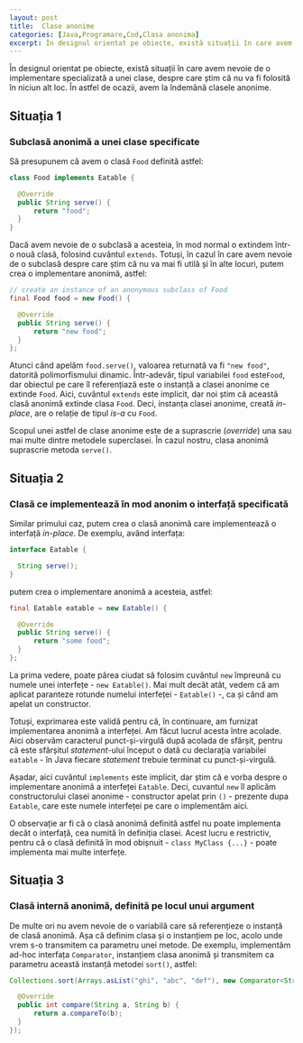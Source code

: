 ```yaml
---
layout: post
title:  Clase anonime
categories: [Java,Programare,Cod,Clasa anonima]
excerpt: În designul orientat pe obiecte, există situații în care avem nevoie de o implementare specializată a unei clase, despre care știm că nu va fi folosită în niciun alt loc. În astfel de ocazii, avem la îndemână clasele anonime.
---
```


În designul orientat pe obiecte, există situații în care avem nevoie de o implementare specializată a unei clase, despre care știm că nu va fi folosită în niciun alt loc. În astfel de ocazii, avem la îndemână clasele anonime.

## Situația 1

### Subclasă anonimă a unei clase specificate

Să presupunem că avem o clasă `Food` definită astfel:

```java
class Food implements Eatable {

  @Override
  public String serve() {
      return "food";
  }
}
```
      
Dacă avem nevoie de o subclasă a acesteia, în mod normal o extindem într-o nouă clasă, folosind cuvântul `extends`.
Totuși, în cazul în care avem nevoie de o subclasă despre care știm că nu va mai fi utilă și în alte locuri,
putem crea o implementare anonimă, astfel:

```java
// create an instance of an anonymous subclass of Food
final Food food = new Food() {

  @Override
  public String serve() {
      return "new food";
  }
};
```

Atunci când apelăm `food.serve()`, valoarea returnată va fi `"new food"`, datorită polimorfismului dinamic.
Într-adevăr, tipul variabilei `food` este`Food`, dar obiectul pe care îl referențiază este o instanță a clasei anonime
ce extinde `Food`.
Aici, cuvântul `extends` este implicit, dar noi știm că această clasă anonimă extinde clasa `Food`. Deci,
instanța clasei anonime, creată *in-place*, are o relație de tipul *is-a* cu `Food`.

Scopul unei astfel de clase anonime este de a suprascrie (*override*) una sau mai multe dintre metodele superclasei.
În cazul nostru, clasa anonimă suprascrie metoda `serve()`.

## Situația 2

### Clasă ce implementează în mod anonim o interfață specificată

Similar primului caz, putem crea o clasă anonimă care implementează o interfață *in-place*.
De exemplu, având interfața:

```java
interface Eatable {

  String serve();
}
```

putem crea o implementare anonimă a acesteia, astfel:

```java
final Eatable eatable = new Eatable() {

  @Override
  public String serve() {
      return "some food";
  }
};
```

La prima vedere, poate părea ciudat să folosim cuvântul `new` împreună cu numele unei interfețe - `new Eatable()`.
Mai mult decât atât, vedem că am aplicat paranteze rotunde numelui interfeței - `Eatable()` -, ca și când am apelat
un constructor.

Totuși, exprimarea este validă pentru că, în continuare, am furnizat implementarea anonimă a interfeței. Am făcut
lucrul acesta între acolade. Aici observăm caracterul punct-și-virgulă după acolada de sfârșit, pentru că este sfârșitul
*statement*-ului început o dată cu declarația variabilei `eatable` - în Java fiecare *statement* trebuie terminat cu
punct-și-virgulă.

Așadar, aici cuvântul `implements` este implicit, dar știm că e vorba despre o implementare anonimă a interfeței `Eatable`.
Deci, cuvantul `new` îl aplicăm constructorului clasei anonime - constructor apelat prin `()` - prezente dupa `Eatable`,
care este numele interfeței pe care o implementăm aici.

O observație ar fi că o clasă anonimă definită astfel nu poate implementa decât o interfață, cea numită în definiția clasei.
Acest lucru e restrictiv, pentru că o clasă definită în mod obișnuit - `class MyClass {...}` - poate implementa mai multe
interfețe. 

## Situația 3

### Clasă internă anonimă, definită pe locul unui argument

De multe ori nu avem nevoie de o variabilă care să referențieze o instanță de clasă anonimă. Așa că definim clasa
și o instanțiem pe loc, acolo unde vrem s-o transmitem ca parametru unei metode.
De exemplu, implementăm ad-hoc interfața `Comparator`, instanțiem clasa anonimă și transmitem ca parametru
această instanță metodei `sort()`, astfel:

```java
Collections.sort(Arrays.asList("ghi", "abc", "def"), new Comparator<String>() {

  @Override
  public int compare(String a, String b) {
      return a.compareTo(b);
  }
});
```
